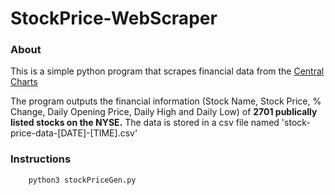 # StockPrice-WebScraper

### About

This is a simple python program that scrapes financial data from the [Central Charts](https://www.centralcharts.com/en/price-list-ranking/ALL/asc/ts_29-us-nyse-stocks--qc_1-alphabetical-order?p=1)

The program outputs the financial information (Stock Name, Stock Price, % Change, Daily Opening Price, Daily High and Daily Low) of <b>2701 publically listed stocks on the NYSE.</b>  The data is stored in a csv file named 'stock-price-data-[DATE]-[TIME].csv'

### Instructions
 ```
     python3 stockPriceGen.py
```
